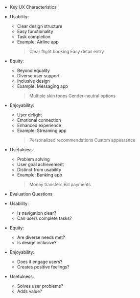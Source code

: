 - Key UX Characteristics
 - Usability:
   * Clear design structure
   * Easy functionality
   * Task completion
   * Example: Airline app
     > Clear flight booking
     > Easy detail entry

 - Equity:
   * Beyond equality
   * Diverse user support
   * Inclusive design
   * Example: Messaging app
     > Multiple skin tones
     > Gender-neutral options

 - Enjoyability:
   * User delight
   * Emotional connection
   * Enhanced experience
   * Example: Streaming app
     > Personalized recommendations
     > Custom appearance

 - Usefulness:
   * Problem solving
   * User goal achievement
   * Distinct from usability
   * Example: Banking app
     > Money transfers
     > Bill payments

- Evaluation Questions
 - Usability:
   * Is navigation clear?
   * Can users complete tasks?
 - Equity:
   * Are diverse needs met?
   * Is design inclusive?
 - Enjoyability:
   * Does it engage users?
   * Creates positive feelings?
 - Usefulness:
   * Solves user problems?
   * Adds value?